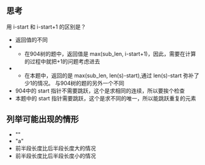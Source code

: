 ## 思考
用 i-start 和 i-start+1 的区别是？
+ 返回值的不同
+ + 在904树的题中，返回值是 max(sub_len, i-start+1)，因此，需要在计算的过程中就把+1的问题考虑进去
+ + 在本题中，返回的是 max(sub_len, len(s)-start),通过 len(s)-start 弥补了少1的情况。
与904树的题的另外一个不同
+ 904中的 start 指针不需要跳跃，这个是求相同的连续，所以要挨个检查
+ 本题中的 start 指针需要跳跃，这个是求不同的唯一，所以能跳跃重复的元素


## 列举可能出现的情形
+ ""
+ "a"
+ 前半段长度比后半段长度大的情况
+ 前半段长度比后半段长度小的情况
